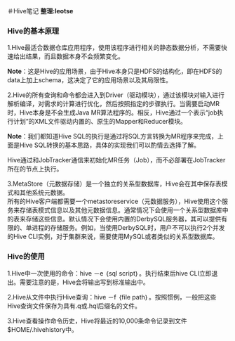 ＃Hive笔记
__整理:leotse__

### Hive的基本原理
1.Hive最适合数据仓库应用程序，使用该程序进行相关的静态数据分析，不需要快速给出结果，而且数据本身不会频繁变化。

**Note**：这是Hive的应用场景，由于Hive本身只是HDFS的结构化，即在HDFS的data上加上schema，这决定了它的应用场景以及其局限性。

2.Hive的所有查询和命令都会进入到Driver（驱动模块），通过该模块对输入进行解析编译，对需求的计算进行优化，然后按照指定的步骤执行。当需要启动MR时，Hive本身是不会生成Java MR算法程序的。相反，Hive通过一个表示“job执行计划”的XML文件驱动内置的、原生的Mapper和Reducer模块。

**Note**：我们都知道Hive SQL的执行是通过将SQL方言转换为MR程序来完成，上面是Hive SQL转换的基本思路，具体的实现我们可以酌情去选择了解。

Hive通过和JobTracker通信来初始化MR任务（Job），而不必部署在JobTracker所在的节点上执行。

3.MetaStore（元数据存储）是一个独立的关系型数据库，Hive会在其中保存表模式和其他系统元数据。  
所有的Hive客户端都需要一个metastoreservice（元数据服务），Hive使用这个服务来存储表模式信息以及其他元数据信息。通常情况下会使用一个关系型数据库中的表来存储这些信息。默认情况下会使用内置的DerbySQL服务器，其可以提供有限的、单进程的存储服务。例如，当使用DerbySQL时，用户不可以执行2个并发的Hive CLI实例，对于集群来说，需要使用MySQL或者类似的关系型数据库。

### Hive的使用
1.Hive中一次使用的命令：hive －e ｛sql script｝。执行结束后hive CLI立即退出。需要注意的是，Hive会将输出写到标准输出中。

2.Hive从文件中执行Hive查询：hive －f ｛file path｝。按照惯例，一般把这些Hive查询文件保存为具有.q或.hql后缀名的文件。

3.Hive查看操作命令历史，Hive将最近的10,000条命令记录到文件$HOME/.hivehistory中。